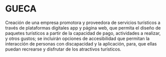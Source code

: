 # GUECA
Creación de una empresa promotora y proveedora de servicios turísticos a través de plataformas digitales app y página web, que permita el diseño de paquetes turísticos a partir de la capacidad de pago, actividades a realizar, y otros gustos; se incluirán opciones de accesibilidad que permitan la interacción de personas con discapacidad y la aplicación, para, que ellas puedan recrearse y disfrutar de los atractivos turísticos.
